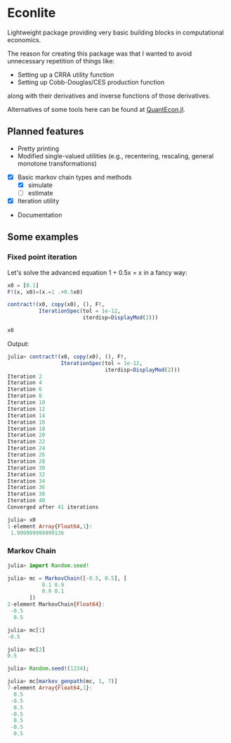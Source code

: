 # Econlite
Lightweight package providing very basic building blocks in computational economics. 

The reason for creating this package was that I wanted to avoid unnecessary repetition of things like: 

- Setting up a CRRA utility function 
- Setting up Cobb-Douglas/CES production function 

along with their derivatives and inverse functions of those derivatives. 

Alternatives of some tools here can be found at [QuantEcon.jl](https://github.com/QuantEcon/QuantEcon.jl). 

## Planned features
- Pretty printing
- Modified single-valued utilities (e.g., recentering, rescaling, general monotone transformations)
- [x] Basic markov chain types and methods
  - [x] simulate
  - [ ] estimate
- [x] Iteration utility 
- Documentation



## Some examples

### Fixed point iteration
Let's solve the advanced equation 1 + 0.5x = x in a fancy way:

``` julia
x0 = [0.1]
F!(x, x0)=(x.=1 .+0.5x0)

contract!(x0, copy(x0), (), F!,
          IterationSpec(tol = 1e-12,
                        iterdisp=DisplayMod(2)))

x0 
```

Output: 

``` julia
julia> contract!(x0, copy(x0), (), F!,
                 IterationSpec(tol = 1e-12,
                               iterdisp=DisplayMod(2)))
Iteration 2
Iteration 4
Iteration 6
Iteration 8
Iteration 10
Iteration 12
Iteration 14
Iteration 16
Iteration 18
Iteration 20
Iteration 22
Iteration 24
Iteration 26
Iteration 28
Iteration 30
Iteration 32
Iteration 34
Iteration 36
Iteration 38
Iteration 40
Converged after 41 iterations

julia> x0
1-element Array{Float64,1}:
 1.999999999999136
```


### Markov Chain

``` julia
julia> import Random.seed!

julia> mc = MarkovChain([-0.5, 0.5], [
           0.1 0.9
           0.9 0.1
       ])
2-element MarkovChain{Float64}:
 -0.5
  0.5

julia> mc[1]
-0.5

julia> mc[2]
0.5

julia> Random.seed!(1234);

julia> mc[markov_genpath(mc, 1, 7)]
7-element Array{Float64,1}:
  0.5
 -0.5
  0.5
 -0.5
  0.5
 -0.5
  0.5
```
